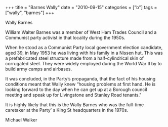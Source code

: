 +++
title = "Barnes Wally"
date = "2010-09-15"
categories = ["b"]
tags = ["wally", "barnes"]
+++

Wally Barnes

William Walter Barnes was a member of West Ham Trades Council and a Communist party activist in that locality during the 1950s.

When he stood as a Communist Party local government election candidate, aged 39, in May 1953 he was living with his family in a Nissen hut. This was a prefabricated steel structure made from a half-cylindrical skin of corrugated steel. They were widely employed during the World War II by to build army camps and airbases.

It was concluded, in the Party’s propaganda, that the fact of his housing conditions meant that Wally knew “housing problems at first hand. He is looking forward to the day when he can get up at a Borough council meeting and speak up for Livingstone and Stanley Road tenants."

It is highly likely that this is the Wally Barnes who was the full-time caretaker at the Party’ s King St headquarters in the 1970s.

Michael Walker
